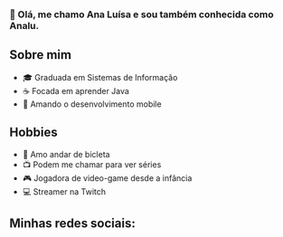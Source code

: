 ### 👋 Olá, me chamo Ana Luísa e sou também conhecida como Analu.

## Sobre mim
- 🎓 Graduada em Sistemas de Informação
- ☕ Focada em aprender Java
- 📱 Amando o desenvolvimento mobile

## Hobbies
- 🚴 Amo andar de bicleta
- 📺 Podem me chamar para ver séries
- 🎮 Jogadora de video-game desde a infância
- 💻 Streamer na Twitch

## Minhas redes sociais:



